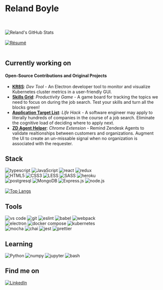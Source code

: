 # Reland Boyle
<br><br>
![Reland's GitHub Stats](https://github-readme-stats.vercel.app/api?username=relandboyle&include_all_commits=true&count_private=true&show_icons=true&theme=tokyonight&hide=issues,contribs)
<br><br>
[![Résumé](https://img.shields.io/badge/My_Résumé-0077B5?style=for-the-badge&logo=&logoColor=white)](https://github.com/relandboyle/hello-world/blob/6f01dc977acdc17669ac29af9d2168cc7e4fbbf5/Reland%20Boyle%20Resume.pdf)
<br><br>
## Currently working on
#### Open-Source Contributions and Original Projects
- [**KR8S**](https://github.com/open-source-labs/kr8s): *Dev Tool* - An Electron developer tool to monitor and visualize Kubernetes cluster metrics in a user-friendly GUI.
- [**Skills Grid**](https://github.com/RBoyle-Software/interview-skills-grid): *Productivity Game* - A game board for tracking the topics we need to focus on during the job search. Test your skills and turn all the blocks green!
- [**Application Target List**](https://github.com/relandboyle/application-list-generator): *Life Hack* - A software engineer may apply to literally hundreds of companies in the course of a job search. Eliminate the cognitive load of deciding where to apply next.
- [**ZD Agent Helper**](https://github.com/relandboyle/ZD-Agent-Helper): *Chrome Extension* - Remind Zendesk Agents to validate realtionships between customers and organizations. Augment the UI to create an un-missable signal when no organization is associated with the requester.

## Stack

![typescript](https://img.shields.io/badge/TypeScript-007ACC?style=for-the-badge&logo=typescript&logoColor=white)
![JavaScript](https://img.shields.io/badge/JavaScript_ES12-F7DF1E?style=for-the-badge&logo=javascript&logoColor=black)
![react](https://img.shields.io/badge/React-20232A?style=for-the-badge&logo=react&logoColor=61DAFB)
![redux](https://img.shields.io/badge/Redux-593D88?style=for-the-badge&logo=redux&logoColor=white)
\
![HTML5](https://img.shields.io/badge/HTML5-E34F26?style=for-the-badge&logo=html5&logoColor=white)
![CSS3](https://img.shields.io/badge/CSS3-1572B6?style=for-the-badge&logo=css3&logoColor=white)
![LESS](https://img.shields.io/badge/Less-004daa?style=for-the-badge&logo=csswizardry&logoColor=white)
![SASS](https://img.shields.io/badge/Sass-CC6699?style=for-the-badge&logo=sass&logoColor=white)
![heroku](https://img.shields.io/badge/Heroku-430098?style=for-the-badge&logo=heroku&logoColor=white)
\
![postgresql](https://img.shields.io/badge/PostgreSQL-316192?style=for-the-badge&logo=postgresql&logoColor=white)
![MongoDB](https://img.shields.io/badge/MongoDB-4EA94B?style=for-the-badge&logo=mongodb&logoColor=white)
![Express.js](https://img.shields.io/badge/Express.js-404D59?style=for-the-badge&logo=express&logoColor=white)
![node.js](https://img.shields.io/badge/Node.js-43853D?style=for-the-badge&logo=node.js&logoColor=white)
\
\
[![Top Langs](https://github-readme-stats.vercel.app/api/top-langs/?username=relandboyle&layout=compact&langs_count=10&theme=tokyonight)](https://github.com/relandboyle/)

## Tools

![vs code](https://img.shields.io/badge/VSCode-007acc?style=for-the-badge&logo=visual-studio-code&logoColor=white)
![git](https://img.shields.io/badge/Git-F05032?style=for-the-badge&logo=Git&logoColor=white)
![eslint](https://img.shields.io/badge/ESLint-4B32C3?style=for-the-badge&logo=Eslint&logoColor=white)
![babel](https://img.shields.io/badge/Babel-F9DC3E?style=for-the-badge&logo=babel&logoColor=white)
![webpack](https://img.shields.io/badge/Webpack-8DD6F9?style=for-the-badge&logo=Webpack&logoColor=white)
\
![electron](https://img.shields.io/badge/Electron-47848F?style=for-the-badge&logo=electron&logoColor=white)
![docker compose](https://img.shields.io/badge/Docker_Compose-2496ED?style=for-the-badge&logo=docker&logoColor=white)
![kubernetes](https://img.shields.io/badge/kubernetes-326CE5?style=for-the-badge&logo=kubernetes&logoColor=white)
\
![mocha](https://img.shields.io/badge/Mocha-8D6748?style=for-the-badge&logo=Mocha&logoColor=white)
![chai](https://img.shields.io/badge/Chai-A30701?style=for-the-badge&logo=Chai&logoColor=white)
![jest](https://img.shields.io/badge/Jest-C21325?style=for-the-badge&logo=Jest&logoColor=white)
![prettier](https://img.shields.io/badge/Prettier-F7B93E?style=for-the-badge&logo=prettier&logoColor=white)

## Learning

![Python](https://img.shields.io/badge/Python-F37626?style=for-the-badge&logo=python&logoColor=white)
![numpy](https://img.shields.io/badge/Numpy-013243?style=for-the-badge&logo=numpy&logoColor=white)
![jupyter](https://img.shields.io/badge/Jupyter-F37626?style=for-the-badge&logo=jupyter&logoColor=white)
![bash](https://img.shields.io/badge/BASH-4EAA25?style=for-the-badge&logo=gnubash&logoColor=white)

## Find me on

[![LinkedIn](https://img.shields.io/badge/LinkedIn-0077B5?style=for-the-badge&logo=linkedin&logoColor=white)](https://linkedin.com/in/relandboyle)
